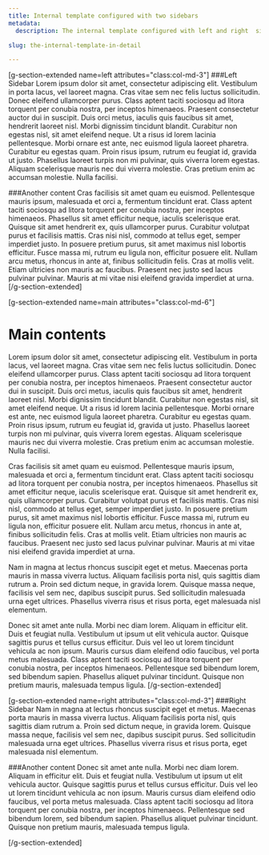 ```yaml
---
title: Internal template configured with two sidebars
metadata:
  description: The internal template configured with left and right  sidebars

slug: the-internal-template-in-detail

---
```


[g-section-extended name=left  attributes="class:col-md-3"]
###Left Sidebar
Lorem ipsum dolor sit amet, consectetur adipiscing elit. Vestibulum in porta lacus, vel laoreet magna. Cras vitae sem nec felis luctus sollicitudin. Donec eleifend ullamcorper purus. Class aptent taciti sociosqu ad litora torquent per conubia nostra, per inceptos himenaeos. Praesent consectetur auctor dui in suscipit. Duis orci metus, iaculis quis faucibus sit amet, hendrerit laoreet nisl. Morbi dignissim tincidunt blandit. Curabitur non egestas nisl, sit amet eleifend neque. Ut a risus id lorem lacinia pellentesque. Morbi ornare est ante, nec euismod ligula laoreet pharetra. Curabitur eu egestas quam. Proin risus ipsum, rutrum eu feugiat id, gravida ut justo. Phasellus laoreet turpis non mi pulvinar, quis viverra lorem egestas. Aliquam scelerisque mauris nec dui viverra molestie. Cras pretium enim ac accumsan molestie. Nulla facilisi.

###Another content
Cras facilisis sit amet quam eu euismod. Pellentesque mauris ipsum, malesuada et orci a, fermentum tincidunt erat. Class aptent taciti sociosqu ad litora torquent per conubia nostra, per inceptos himenaeos. Phasellus sit amet efficitur neque, iaculis scelerisque erat. Quisque sit amet hendrerit ex, quis ullamcorper purus. Curabitur volutpat purus et facilisis mattis. Cras nisi nisl, commodo at tellus eget, semper imperdiet justo. In posuere pretium purus, sit amet maximus nisl lobortis efficitur. Fusce massa mi, rutrum eu ligula non, efficitur posuere elit. Nullam arcu metus, rhoncus in ante at, finibus sollicitudin felis. Cras at mollis velit. Etiam ultricies non mauris ac faucibus. Praesent nec justo sed lacus pulvinar pulvinar. Mauris at mi vitae nisi eleifend gravida imperdiet at urna.
[/g-section-extended]

[g-section-extended name=main attributes="class:col-md-6"]
# Main contents

Lorem ipsum dolor sit amet, consectetur adipiscing elit. Vestibulum in porta lacus, vel laoreet magna. Cras vitae sem nec felis luctus sollicitudin. Donec eleifend ullamcorper purus. Class aptent taciti sociosqu ad litora torquent per conubia nostra, per inceptos himenaeos. Praesent consectetur auctor dui in suscipit. Duis orci metus, iaculis quis faucibus sit amet, hendrerit laoreet nisl. Morbi dignissim tincidunt blandit. Curabitur non egestas nisl, sit amet eleifend neque. Ut a risus id lorem lacinia pellentesque. Morbi ornare est ante, nec euismod ligula laoreet pharetra. Curabitur eu egestas quam. Proin risus ipsum, rutrum eu feugiat id, gravida ut justo. Phasellus laoreet turpis non mi pulvinar, quis viverra lorem egestas. Aliquam scelerisque mauris nec dui viverra molestie. Cras pretium enim ac accumsan molestie. Nulla facilisi.

Cras facilisis sit amet quam eu euismod. Pellentesque mauris ipsum, malesuada et orci a, fermentum tincidunt erat. Class aptent taciti sociosqu ad litora torquent per conubia nostra, per inceptos himenaeos. Phasellus sit amet efficitur neque, iaculis scelerisque erat. Quisque sit amet hendrerit ex, quis ullamcorper purus. Curabitur volutpat purus et facilisis mattis. Cras nisi nisl, commodo at tellus eget, semper imperdiet justo. In posuere pretium purus, sit amet maximus nisl lobortis efficitur. Fusce massa mi, rutrum eu ligula non, efficitur posuere elit. Nullam arcu metus, rhoncus in ante at, finibus sollicitudin felis. Cras at mollis velit. Etiam ultricies non mauris ac faucibus. Praesent nec justo sed lacus pulvinar pulvinar. Mauris at mi vitae nisi eleifend gravida imperdiet at urna.

Nam in magna at lectus rhoncus suscipit eget et metus. Maecenas porta mauris in massa viverra luctus. Aliquam facilisis porta nisl, quis sagittis diam rutrum a. Proin sed dictum neque, in gravida lorem. Quisque massa neque, facilisis vel sem nec, dapibus suscipit purus. Sed sollicitudin malesuada urna eget ultrices. Phasellus viverra risus et risus porta, eget malesuada nisl elementum.

Donec sit amet ante nulla. Morbi nec diam lorem. Aliquam in efficitur elit. Duis et feugiat nulla. Vestibulum ut ipsum ut elit vehicula auctor. Quisque sagittis purus et tellus cursus efficitur. Duis vel leo ut lorem tincidunt vehicula ac non ipsum. Mauris cursus diam eleifend odio faucibus, vel porta metus malesuada. Class aptent taciti sociosqu ad litora torquent per conubia nostra, per inceptos himenaeos. Pellentesque sed bibendum lorem, sed bibendum sapien. Phasellus aliquet pulvinar tincidunt. Quisque non pretium mauris, malesuada tempus ligula.
[/g-section-extended]

[g-section-extended name=right  attributes="class:col-md-3"]
###Right Sidebar
Nam in magna at lectus rhoncus suscipit eget et metus. Maecenas porta mauris in massa viverra luctus. Aliquam facilisis porta nisl, quis sagittis diam rutrum a. Proin sed dictum neque, in gravida lorem. Quisque massa neque, facilisis vel sem nec, dapibus suscipit purus. Sed sollicitudin malesuada urna eget ultrices. Phasellus viverra risus et risus porta, eget malesuada nisl elementum.

###Another content
Donec sit amet ante nulla. Morbi nec diam lorem. Aliquam in efficitur elit. Duis et feugiat nulla. Vestibulum ut ipsum ut elit vehicula auctor. Quisque sagittis purus et tellus cursus efficitur. Duis vel leo ut lorem tincidunt vehicula ac non ipsum. Mauris cursus diam eleifend odio faucibus, vel porta metus malesuada. Class aptent taciti sociosqu ad litora torquent per conubia nostra, per inceptos himenaeos. Pellentesque sed bibendum lorem, sed bibendum sapien. Phasellus aliquet pulvinar tincidunt. Quisque non pretium mauris, malesuada tempus ligula.

[/g-section-extended]

